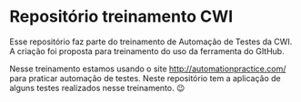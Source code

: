 # Repositório treinamento CWI

Esse repositório faz parte do treinamento de Automação de Testes da CWI. A criação foi proposta para treinamento do uso da ferramenta do GItHub. 

Nesse treinamento estamos usando o site http://automationpractice.com/ para praticar automação de testes. Neste repositório tem a aplicação de alguns testes realizados nesse treinamento​.  :wink:

